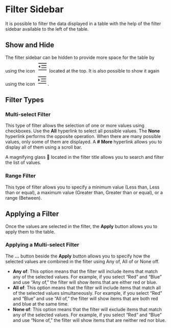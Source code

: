# Filter Sidebar

It is possible to filter the data displayed in a table with the help of the filter sidebar available to the left of the table.

## Show and Hide

The filter sidebar can be hidden to provide more space for the table by using the icon ![MenuFoldIcon](MenuFoldIcon.png) located at the top. It is also possible to show it again using the icon ![MenuUnfoldIcon](MenuUnfoldIcon.png).

## Filter Types

### Multi-select Filter

This type of filter allows the selection of one or more values using checkboxes. Use the **All** hyperlink to select all possible values. The **None** hyperlink performs the opposite operation. When there are many possible values, only some of them are displayed. A **# More** hyperlink allows you to display all of them using a scroll bar.

A magnifying glass 🔎 located in the filter title allows you to search and filter the list of values.

### Range Filter

This type of filter allows you to specify a minimum value (Less than, Less than or equal), a maximum value (Greater than, Greater than or equal), or a range (Between).

## Applying a Filter

Once the values are selected in the filter, the **Apply** button allows you to apply them to the table.

### Applying a Multi-select Filter

The **…** button beside the **Apply** button allows you to specify how the selected values are combined in the filter using Any of, All of or None off.

- **Any of**: This option means that the filter will include items that match any of the selected values. For example, if you select “Red” and “Blue” and use “Any of,” the filter will show items that are either red or blue.
- **All of**: This option means that the filter will include items that match all of the selected values simultaneously. For example, if you select “Red” and “Blue” and use “All of,” the filter will show items that are both red and blue at the same time.
- **None of**: This option means that the filter will exclude items that match any of the selected values. For example, if you select “Red” and “Blue” and use “None of,” the filter will show items that are neither red nor blue.

